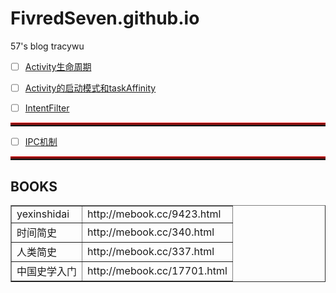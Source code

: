 # FivredSeven.github.io
57's blog
tracywu

- [ ] [Activity生命周期](./Activity生命周期.md)
- [ ] [Activity的启动模式和taskAffinity](./Activity的启动模式.md)
- [ ] [IntentFilter](./IntentFilter.md)


<hr style="height:3px;border:none;border-top:3px double red;" />

- [ ] [IPC机制](./IPC机制.md)

<hr style="height:3px;border:none;border-top:3px double red;" />      

## BOOKS
<table border="1">
<tr>
<td>yexinshidai</td>
<td>http://mebook.cc/9423.html</td>
</tr>
<tr>
<td>时间简史</td>
<td>http://mebook.cc/340.html</td>
</tr>
<tr>
<td>人类简史</td>
<td>http://mebook.cc/337.html</td>
</tr>
<tr>
<td>中国史学入门</td>
<td>http://mebook.cc/17701.html</td>
</tr>
</table>
